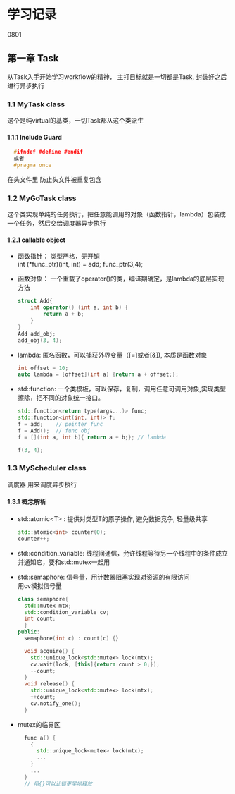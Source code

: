 # 学习记录

0801

## 第一章 Task

从Task入手开始学习workflow的精神， 主打目标就是一切都是Task, 封装好之后进行异步执行

### 1.1 MyTask class

这个是纯virtual的基类，一切Task都从这个类派生

#### 1.1.1 Include Guard

```cpp
  #ifndef #define #endif
  或者
  #pragma once
```

在头文件里 防止头文件被重复包含

### 1.2 MyGoTask class

这个类实现单纯的任务执行，把任意能调用的对象（函数指针，lambda）包装成一个任务，然后交给调度器异步执行

#### 1.2.1 callable object
  
+ 函数指针： 类型严格，无开销  
  int (*func_ptr)(int, int) = add; func_ptr(3,4);
+ 函数对象： 一个重载了operator()的类，编译期确定，是lambda的底层实现方法

  ```cpp
  struct Add{
      int operator() (int a, int b) {
          return a + b;
      }
  }
  Add add_obj;
  add_obj(3, 4);
  ```

+ lambda: 匿名函数，可以捕获外界变量（[=]或者[&]), 本质是函数对象
  
  ```cpp
  int offset = 10;
  auto lambda = [offset](int a) {return a + offset;};
  ```

+ std::function: 一个类模板，可以保存，复制，调用任意可调用对象,实现类型擦除，把不同的对象统一接口。  
  
  ```cpp
  std::function<return type(args...)> func;
  std::function<int(int, int)> f;
  f = add;    // pointer func
  f = Add();  // func obj
  f = [](int a, int b){ return a + b;}; // lambda

  f(3, 4);
  ```

### 1.3 MyScheduler class

调度器 用来调度异步执行

#### 1.3.1 概念解析

+ std::atomic\<T\> : 提供对类型T的原子操作, 避免数据竞争, 轻量级共享

  ```cpp
  std::atomic<int> counter(0);
  counter++;
  ```

+ std::condition_variable: 线程间通信，允许线程等待另一个线程中的条件成立并通知它，要和std::mutex一起用
  
+ std::semaphore: 信号量，用计数器阻塞实现对资源的有限访问  
  用cv模拟信号量

  ```cpp
  class semaphore{
    std::mutex mtx;
    std::condition_variable cv;
    int count;
    }
  public:
    semaphore(int c) : count(c) {}

    void acquire() {
      std::unique_lock<std::mutex> lock(mtx);
      cv.wait(lock, [this]{return count > 0;});
      --count;
    }
    void release() {
      std::unique_lock<std::mutex> lock(mtx);
      ++count;
      cv.notify_one();
    }
  ```

+ mutex的临界区
  
  ```cpp
    func a() {
      {
        std::unique_lock<mutex> lock(mtx);
        ...
      }
      ...
    }
    // 用{}可以让锁更早地释放
  ```

